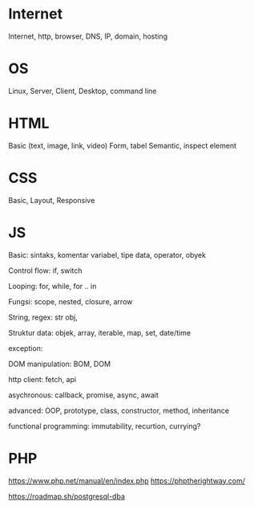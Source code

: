 
# Internet
Internet, http, browser, DNS, IP, domain, hosting

# OS
Linux, Server, Client, Desktop, command line

# HTML
Basic (text, image, link, video)
Form, tabel
Semantic, inspect element

# CSS
Basic,
Layout,
Responsive

# JS
Basic: 
    sintaks, komentar variabel, tipe data, operator, obyek

Control flow:
    if, switch

Looping:
    for, while, for .. in

Fungsi:
scope, nested, closure, arrow

String, regex:
str obj,

Struktur data:
objek, array, iterable, map, set, date/time

exception:

DOM manipulation:
BOM, DOM

http client:
fetch, api

asychronous:
callback, promise, async, await

advanced:
OOP, prototype, class, constructor, method, inheritance

functional programming:
immutability, recurtion, currying?

# PHP

https://www.php.net/manual/en/index.php
https://phptherightway.com/

https://roadmap.sh/postgresql-dba
